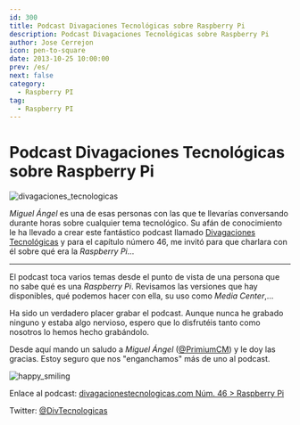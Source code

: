 ```yaml
---
id: 300
title: Podcast Divagaciones Tecnológicas sobre Raspberry Pi
description: Podcast Divagaciones Tecnológicas sobre Raspberry Pi
author: Jose Cerrejon
icon: pen-to-square
date: 2013-10-25 10:00:00
prev: /es/
next: false
category:
  - Raspberry PI
tag:
  - Raspberry PI
---
```


# Podcast Divagaciones Tecnológicas sobre Raspberry Pi

![divagaciones_tecnologicas](/images/2013/10/PrimiumCM.jpg)

*Miguel Ángel* es una de esas personas con las que te llevarías conversando durante horas sobre cualquier tema tecnológico. Su afán de conocimiento le ha llevado a crear este fantástico podcast llamado [Divagaciones Tecnológicas](http://divagacionestecnologicas.com) y para el capítulo número 46, me invitó para que charlara con él sobre qué era la *Raspberry Pi*...

- - -
El podcast toca varios temas desde el punto de vista de una persona que no sabe qué es una *Raspberry Pi*. Revisamos las versiones que hay disponibles, qué podemos hacer con ella, su uso como *Media Center*,...

Ha sido un verdadero placer grabar el podcast. Aunque nunca he grabado ninguno y estaba algo nervioso, espero que lo disfrutéis tanto como nosotros lo hemos hecho grabándolo.

Desde aquí mando un saludo a *Miguel Ángel* ([@PrimiumCM](https://twitter.com/PrimiumCM)) y le doy las gracias. Estoy seguro que nos "enganchamos" más de uno al podcast.

![happy_smiling](/css/sm/happy_smiling.png)

Enlace al podcast: [divagacionestecnologicas.com Núm. 46 > Raspberry Pi](http://divagacionestecnologicas.com/2013/10/raspberry-pi/)

Twitter: [@DivTecnologicas](http://www.twitter.com/DivTecnologicas)